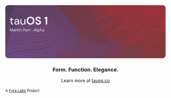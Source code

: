 <img src="https://raw.githubusercontent.com/tau-OS/.github/main/profile/banner.png" >

<h3 align="center">
    Form. Function. Elegance.
</h3>

<p align="center">
    Learn more at <a href="https://tauos.co">tauos.co</a>
</p>

<small align="center">
    A <a href="https://fyralabs.com">Fyra Labs</a> Project
</small>
